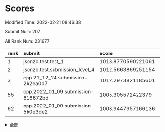 # Scores

Modified Time: 2022-02-21 08:46:38

Submit Num: 207

All Rank Num: 231677

| rank |               submit               |       score        |       sigma        | pk_num |
| :--- | :--------------------------------- | :----------------- | :----------------- | :----- |
| 1    | jsonzb.test.test_1                 | 1013.8770590221061 | 0.8082004776029624 | 4477   |
| 2    | jsonzb.test.submission_level_4     | 1012.5663869251154 | 0.8134592344890795 | 4476   |
| 3    | cpp.21_12_24.submission-2b2ea0d7   | 1012.2973821185601 | 0.7936426857662716 | 4480   |
| 55   | cpp.2022_01_09.submission-816672bd | 1005.305572422379  | 0.7124969005050791 | 4470   |
| 62   | cpp.2022_01_09.submission-5b0e3de2 | 1003.9447957166136 | 0.7116008975380892 | 4480   |


<details>
<summary>全部</summary>

| rank |                 submit                 |       score        |       sigma        | pk_num |
| :--- | :------------------------------------- | :----------------- | :----------------- | :----- |
| 1    | jsonzb.test.test_1                     | 1013.8770590221061 | 0.8082004776029624 | 4477   |
| 2    | jsonzb.test.submission_level_4         | 1012.5663869251154 | 0.8134592344890795 | 4476   |
| 3    | cpp.21_12_24.submission-2b2ea0d7       | 1012.2973821185601 | 0.7936426857662716 | 4480   |
| 4    | gobigger.level_3.submission_level_3_11 | 1011.8114008084721 | 0.7856081630515074 | 4477   |
| 5    | gobigger.level_3.submission_level_3_4  | 1011.4087991119661 | 0.7570745455394434 | 4476   |
| 6    | gobigger.level_3.submission_level_3_31 | 1011.2842774218751 | 0.7749491163345761 | 4472   |
| 7    | gobigger.level_3.submission_level_3_48 | 1011.2540546794271 | 0.7861177402945481 | 4476   |
| 8    | gobigger.level_3.submission_level_3_29 | 1011.108338597283  | 0.8069575002790976 | 4476   |
| 9    | gobigger.level_3.submission_level_3_46 | 1011.0643019675761 | 0.7710955568603703 | 4472   |
| 10   | gobigger.level_3.submission_level_3_33 | 1010.9150071769983 | 0.7720828624485384 | 4479   |
| 11   | gobigger.level_3.submission_level_3_44 | 1010.8407369200102 | 0.7608688840077394 | 4480   |
| 12   | gobigger.level_3.submission_level_3_36 | 1010.7726866590909 | 0.7693205476762497 | 4476   |
| 13   | gobigger.level_3.submission_level_3_8  | 1010.6765209511165 | 0.7680401747891419 | 4471   |
| 14   | gobigger.level_3.submission_level_3_40 | 1010.6368321946878 | 0.7657956096491012 | 4477   |
| 15   | gobigger.level_3.submission_level_3_0  | 1010.5544202958497 | 0.7744500280699391 | 4475   |
| 16   | gobigger.level_3.submission_level_3_42 | 1010.4422825848609 | 0.771073923711934  | 4478   |
| 17   | gobigger.level_3.submission_level_3_12 | 1010.38130472267   | 0.756602555233907  | 4476   |
| 18   | gobigger.level_3.submission_level_3_1  | 1010.3674434661137 | 0.7591120826643555 | 4478   |
| 19   | gobigger.level_3.submission_level_3_7  | 1010.2939005528395 | 0.7454667561801278 | 4476   |
| 20   | gobigger.level_3.submission_level_3_26 | 1010.1903948226103 | 0.7625662369318076 | 4481   |
| 21   | gobigger.level_3.submission_level_3_2  | 1010.1010523409291 | 0.7892503596468807 | 4474   |
| 22   | gobigger.level_3.submission_level_3_9  | 1010.1001504133652 | 0.7501066475574036 | 4480   |
| 23   | gobigger.level_3.submission_level_3_16 | 1009.959718416929  | 0.7524693570354158 | 4476   |
| 24   | gobigger.level_3.submission_level_3_41 | 1009.9283865707547 | 0.7577142907053029 | 4476   |
| 25   | gobigger.level_3.submission_level_3_5  | 1009.8892636977541 | 0.8001286002292928 | 4477   |
| 26   | gobigger.level_3.submission_level_3_35 | 1009.8736306431387 | 0.7671101587169472 | 4480   |
| 27   | gobigger.level_3.submission_level_3_47 | 1009.8220586971042 | 0.7597127257657426 | 4477   |
| 28   | gobigger.level_3.submission_level_3_39 | 1009.7874083265598 | 0.7441756190594105 | 4476   |
| 29   | gobigger.level_3.submission_level_3_14 | 1009.7793947586326 | 0.796357363789292  | 4476   |
| 30   | gobigger.level_3.submission_level_3_24 | 1009.7733926942329 | 0.7433707991875028 | 4478   |
| 31   | gobigger.level_3.submission_level_3_32 | 1009.7503225867013 | 0.754447881307646  | 4476   |
| 32   | gobigger.level_3.submission_level_3_37 | 1009.7473907836041 | 0.7538039543887791 | 4477   |
| 33   | gobigger.level_3.submission_level_3_45 | 1009.7448092978323 | 0.7424480153099884 | 4478   |
| 34   | gobigger.level_3.submission_level_3_17 | 1009.7173224873898 | 0.7817438954518584 | 4479   |
| 35   | gobigger.level_3.submission_level_3_3  | 1009.5445265257554 | 0.7360381309730178 | 4475   |
| 36   | gobigger.level_3.submission_level_3_22 | 1009.543091368573  | 0.7519320312422045 | 4479   |
| 37   | gobigger.level_3.submission_level_3_20 | 1009.5181311111098 | 0.7492031768854968 | 4474   |
| 38   | gobigger.level_3.submission_level_3_25 | 1009.4873183484467 | 0.7298407213666055 | 4480   |
| 39   | gobigger.level_3.submission_level_3_19 | 1009.4616887398352 | 0.7584891714002125 | 4473   |
| 40   | gobigger.level_3.submission_level_3_38 | 1009.4172116720646 | 0.747580793241724  | 4472   |
| 41   | gobigger.level_3.submission_level_3_10 | 1009.4132443472237 | 0.7540818953367325 | 4479   |
| 42   | gobigger.level_3.submission_level_3_28 | 1009.411164044087  | 0.7676713296801075 | 4479   |
| 43   | gobigger.level_3.submission_level_3_43 | 1009.3389868096813 | 0.7755962944871516 | 4481   |
| 44   | gobigger.level_3.submission_level_3_23 | 1009.2847863735382 | 0.7595590126936024 | 4472   |
| 45   | gobigger.level_3.submission_level_3_18 | 1009.2530574156646 | 0.7587806325347448 | 4477   |
| 46   | gobigger.level_3.submission_level_3_49 | 1009.2334382129831 | 0.7520246254953463 | 4477   |
| 47   | gobigger.level_3.submission_level_3_30 | 1009.2200013582576 | 0.7398809617958805 | 4477   |
| 48   | gobigger.level_3.submission_level_3_13 | 1009.2124174272753 | 0.7398858701556762 | 4473   |
| 49   | gobigger.level_3.submission_level_3_27 | 1009.0708135579724 | 0.7328006657141948 | 4475   |
| 50   | gobigger.level_3.submission_level_3_21 | 1009.0549135920508 | 0.7531653565788667 | 4477   |
| 51   | gobigger.level_3.submission_level_3_6  | 1009.0129406500674 | 0.7429260152687618 | 4476   |
| 52   | gobigger.level_3.submission_level_3_34 | 1008.9015003852682 | 0.7606725793871344 | 4478   |
| 53   | gobigger.level_3.submission_level_3_15 | 1008.8852537419835 | 0.7490972979424569 | 4477   |
| 54   | gobigger.level_1.submission_level_1_32 | 1005.4808783467023 | 0.7248341674857812 | 4471   |
| 55   | cpp.2022_01_09.submission-816672bd     | 1005.305572422379  | 0.7124969005050791 | 4470   |
| 56   | gobigger.level_1.submission_level_1_4  | 1005.0294182092318 | 0.7283900973732153 | 4481   |
| 57   | gobigger.level_1.submission_level_1_47 | 1004.5435242633704 | 0.7118188925956364 | 4473   |
| 58   | gobigger.level_1.submission_level_1_13 | 1004.5186229820677 | 0.7211865177528519 | 4477   |
| 59   | gobigger.level_1.submission_level_1_41 | 1004.4093088911717 | 0.7170889392176075 | 4476   |
| 60   | gobigger.level_1.submission_level_1_45 | 1004.286865917533  | 0.7154967686246181 | 4474   |
| 61   | gobigger.level_1.submission_level_1_18 | 1004.02290055907   | 0.7200430737988956 | 4482   |
| 62   | cpp.2022_01_09.submission-5b0e3de2     | 1003.9447957166136 | 0.7116008975380892 | 4480   |
| 63   | gobigger.level_1.submission_level_1_26 | 1003.9399430732952 | 0.7127711958995631 | 4481   |
| 64   | gobigger.level_1.submission_level_1_3  | 1003.8984941451621 | 0.7225485089739979 | 4480   |
| 65   | gobigger.level_1.submission_level_1_38 | 1003.8449599161775 | 0.727938841151089  | 4476   |
| 66   | gobigger.level_1.submission_level_1_6  | 1003.8015405886714 | 0.7188096774230311 | 4476   |
| 67   | gobigger.level_1.submission_level_1_2  | 1003.7791789215381 | 0.7090154703527353 | 4481   |
| 68   | gobigger.level_1.submission_level_1_44 | 1003.74805716217   | 0.7132396273721379 | 4475   |
| 69   | gobigger.level_1.submission_level_1_10 | 1003.681709234341  | 0.7260784849181864 | 4477   |
| 70   | gobigger.level_1.submission_level_1_1  | 1003.6670969661773 | 0.714692755140522  | 4478   |
| 71   | gobigger.level_1.submission_level_1_23 | 1003.6401318633717 | 0.7129762975220431 | 4476   |
| 72   | gobigger.level_1.submission_level_1_36 | 1003.6335154352126 | 0.7199420922768024 | 4486   |
| 73   | gobigger.level_1.submission_level_1_14 | 1003.6293406210553 | 0.7196644850781193 | 4477   |
| 74   | gobigger.level_1.submission_level_1_30 | 1003.5168532274201 | 0.720107181449802  | 4469   |
| 75   | gobigger.level_1.submission_level_1_17 | 1003.3596619502694 | 0.7132495126065367 | 4475   |
| 76   | gobigger.level_1.submission_level_1_11 | 1003.3525728533941 | 0.7239817342689416 | 4479   |
| 77   | gobigger.level_1.submission_level_1_22 | 1003.2787769364273 | 0.7129011453881954 | 4478   |
| 78   | gobigger.level_1.submission_level_1_24 | 1003.254494824717  | 0.7100521666016618 | 4481   |
| 79   | gobigger.level_1.submission_level_1_40 | 1003.2489431787793 | 0.7175704643501348 | 4478   |
| 80   | gobigger.level_1.submission_level_1_27 | 1003.2241963804253 | 0.7123748714814986 | 4476   |
| 81   | gobigger.level_1.submission_level_1_0  | 1003.2176856098258 | 0.71981759652031   | 4478   |
| 82   | gobigger.level_1.submission_level_1_35 | 1003.2163017286458 | 0.71289413337732   | 4470   |
| 83   | gobigger.level_1.submission_level_1_5  | 1003.2011828842642 | 0.7128306336476092 | 4473   |
| 84   | gobigger.level_1.submission_level_1_9  | 1003.0900532811371 | 0.7222729021577071 | 4476   |
| 85   | gobigger.level_1.submission_level_1_20 | 1003.015738857788  | 0.7157388708300212 | 4472   |
| 86   | gobigger.level_1.submission_level_1_29 | 1002.9664497488286 | 0.7133629690263643 | 4480   |
| 87   | gobigger.level_1.submission_level_1_34 | 1002.9621011972657 | 0.7119818821456602 | 4471   |
| 88   | gobigger.level_1.submission_level_1_8  | 1002.9532052295456 | 0.7210041064202221 | 4474   |
| 89   | gobigger.level_1.submission_level_1_15 | 1002.8877777004216 | 0.7238243586034144 | 4481   |
| 90   | gobigger.level_1.submission_level_1_28 | 1002.8681603877108 | 0.7226538117699144 | 4476   |
| 91   | gobigger.level_1.submission_level_1_49 | 1002.8506261362526 | 0.7141233484597033 | 4478   |
| 92   | gobigger.level_1.submission_level_1_43 | 1002.8340165396892 | 0.7084683288300967 | 4480   |
| 93   | gobigger.level_1.submission_level_1_12 | 1002.8275054735883 | 0.7071261254252994 | 4476   |
| 94   | gobigger.level_1.submission_level_1_25 | 1002.7423778057376 | 0.7121849544786297 | 4475   |
| 95   | gobigger.level_1.submission_level_1_46 | 1002.706653068226  | 0.7135506499814158 | 4474   |
| 96   | gobigger.level_1.submission_level_1_21 | 1002.642776294989  | 0.7110491012290113 | 4479   |
| 97   | gobigger.level_1.submission_level_1_31 | 1002.5934696907291 | 0.7106906462994911 | 4477   |
| 98   | gobigger.level_1.submission_level_1_33 | 1002.564868520473  | 0.7129276145381674 | 4476   |
| 99   | gobigger.level_1.submission_level_1_19 | 1002.5146773815457 | 0.7074168756754095 | 4479   |
| 100  | gobigger.level_1.submission_level_1_42 | 1002.3770670230864 | 0.7093707179121855 | 4481   |
| 101  | gobigger.level_1.submission_level_1_37 | 1002.3493118815168 | 0.7143707880287623 | 4475   |
| 102  | gobigger.level_1.submission_level_1_16 | 1002.2362658939112 | 0.7225810697525505 | 4475   |
| 103  | gobigger.level_1.submission_level_1_48 | 1001.9564405302324 | 0.7165800754461428 | 4473   |
| 104  | gobigger.level_1.submission_level_1_7  | 1001.8177446799915 | 0.7178985259599141 | 4475   |
| 105  | gobigger.level_1.submission_level_1_39 | 1001.4501005763278 | 0.716392463158092  | 4481   |
| 106  | gobigger.random.submission_random_23   | 997.4740202947618  | 0.715602133096464  | 4471   |
| 107  | gobigger.random.submission_random_18   | 997.2993691184124  | 0.7042433953026678 | 4480   |
| 108  | gobigger.random.submission_random_32   | 997.1740706600345  | 0.7115940973396769 | 4477   |
| 109  | gobigger.random.submission_random_30   | 997.1462454704956  | 0.7093127683328583 | 4475   |
| 110  | gobigger.random.submission_random_35   | 996.753580415861   | 0.6999662803282858 | 4479   |
| 111  | gobigger.random.submission_random_25   | 996.6472210884884  | 0.7128825867659514 | 4477   |
| 112  | gobigger.random.submission_random_12   | 996.5674978462318  | 0.7046625198582006 | 4478   |
| 113  | gobigger.random.submission_random_7    | 996.5650707132157  | 0.7002468871331603 | 4482   |
| 114  | gobigger.random.submission_random_41   | 996.5573116783992  | 0.7137188560191402 | 4478   |
| 115  | gobigger.random.submission_random_13   | 996.5094345071458  | 0.7085637542971046 | 4477   |
| 116  | gobigger.random.submission_random_5    | 996.4804889315061  | 0.7178794200432859 | 4477   |
| 117  | gobigger.random.submission_random_42   | 996.4567015611336  | 0.7114316738782522 | 4477   |
| 118  | gobigger.random.submission_random_11   | 996.3633903727786  | 0.7099276342595486 | 4479   |
| 119  | gobigger.random.submission_random_10   | 996.3285483532047  | 0.7200531478064057 | 4476   |
| 120  | gobigger.random.submission_random_1    | 996.3283147096994  | 0.7016140214798463 | 4473   |
| 121  | gobigger.random.submission_random_19   | 996.2575103393538  | 0.7069345599683494 | 4475   |
| 122  | gobigger.random.submission_random_36   | 996.2515564440444  | 0.708063513551917  | 4479   |
| 123  | gobigger.random.submission_random_46   | 996.2281669145133  | 0.7069399704832171 | 4478   |
| 124  | gobigger.random.submission_random_2    | 996.1758274164321  | 0.7173301718865411 | 4479   |
| 125  | gobigger.random.submission_random_16   | 996.166422244927   | 0.721922075882206  | 4481   |
| 126  | gobigger.random.submission_random_38   | 996.1282648937599  | 0.706970621493388  | 4476   |
| 127  | gobigger.random.submission_random_0    | 996.116621657024   | 0.7194411200412284 | 4480   |
| 128  | gobigger.random.submission_random_45   | 996.066845505325   | 0.7055715706962373 | 4480   |
| 129  | gobigger.random.submission_random_47   | 996.0575176266644  | 0.6992589711803007 | 4477   |
| 130  | gobigger.random.submission_random_21   | 996.0046835202417  | 0.7166834462753234 | 4478   |
| 131  | gobigger.random.submission_random_48   | 995.9861392191351  | 0.7028343398866083 | 4477   |
| 132  | gobigger.random.submission_random_43   | 995.9817242558101  | 0.7059743902442592 | 4475   |
| 133  | gobigger.random.submission_random_27   | 995.961901732034   | 0.7072882903626928 | 4474   |
| 134  | gobigger.random.submission_random_9    | 995.9371543991314  | 0.7146504687500196 | 4475   |
| 135  | gobigger.random.submission_random_24   | 995.8301401146266  | 0.7051363468288353 | 4474   |
| 136  | gobigger.random.submission_random_28   | 995.7755716875109  | 0.7201662259985336 | 4481   |
| 137  | gobigger.random.submission_random_31   | 995.7681861986449  | 0.7022759386295477 | 4476   |
| 138  | gobigger.random.submission_random_17   | 995.7483851992027  | 0.7056517202984723 | 4479   |
| 139  | gobigger.random.submission_random_3    | 995.7368476773245  | 0.7207795337009771 | 4472   |
| 140  | gobigger.random.submission_random_26   | 995.7099481388584  | 0.696093627821951  | 4478   |
| 141  | gobigger.random.submission_random_15   | 995.6503172554775  | 0.7002181681844653 | 4478   |
| 142  | gobigger.random.submission_random_14   | 995.5979947293201  | 0.7124498335689682 | 4481   |
| 143  | gobigger.random.submission_random_29   | 995.5507067137058  | 0.7099186817099904 | 4476   |
| 144  | gobigger.random.submission_random_33   | 995.4880616338172  | 0.7090353855728107 | 4476   |
| 145  | gobigger.random.submission_random_20   | 995.4164540210892  | 0.7185537292286914 | 4478   |
| 146  | gobigger.random.submission_random_44   | 995.4005149026101  | 0.6960431682653988 | 4480   |
| 147  | gobigger.random.submission_random_49   | 995.3944396013151  | 0.7128033265409885 | 4480   |
| 148  | gobigger.random.submission_random_4    | 995.2891225479445  | 0.7268237312696556 | 4474   |
| 149  | gobigger.random.submission_random_22   | 995.2822646180956  | 0.7149165697146607 | 4480   |
| 150  | gobigger.random.submission_random_8    | 995.1277426133115  | 0.7044213734598077 | 4476   |
| 151  | gobigger.random.submission_random_6    | 995.105777021562   | 0.7217314587394335 | 4474   |
| 152  | gobigger.random.submission_random_39   | 994.945541707912   | 0.7268104423758043 | 4475   |
| 153  | gobigger.random.submission_random_34   | 994.8499927028093  | 0.7034498804664668 | 4472   |
| 154  | gobigger.random.submission_random_40   | 994.8449919118369  | 0.7186183877854672 | 4478   |
| 155  | gobigger.random.submission_random_37   | 994.6021241046652  | 0.7162597255642995 | 4473   |
| 156  | gobigger.level_2.submission_level_2_44 | 994.3102663044465  | 0.7309067679212067 | 4479   |
| 157  | gobigger.level_2.submission_level_2_49 | 993.5823553906895  | 0.7218109451443593 | 4477   |
| 158  | gobigger.level_2.submission_level_2_37 | 993.4394866234868  | 0.7361155939695948 | 4478   |
| 159  | gobigger.level_2.submission_level_2_1  | 993.3503114827324  | 0.7286643915429054 | 4477   |
| 160  | gobigger.level_2.submission_level_2_40 | 993.1619377432089  | 0.7270338113018676 | 4480   |
| 161  | gobigger.level_2.submission_level_2_29 | 993.0872490271636  | 0.7198074906981441 | 4478   |
| 162  | gobigger.level_2.submission_level_2_6  | 992.9860575317452  | 0.7470881192464879 | 4480   |
| 163  | gobigger.level_2.submission_level_2_36 | 992.9581956057415  | 0.7404061847700598 | 4477   |
| 164  | gobigger.level_2.submission_level_2_45 | 992.9513573856917  | 0.7480747790521916 | 4474   |
| 165  | gobigger.level_2.submission_level_2_41 | 992.9221851475057  | 0.7472904214981121 | 4471   |
| 166  | gobigger.level_2.submission_level_2_10 | 992.8643165673199  | 0.7344168684761914 | 4471   |
| 167  | gobigger.level_2.submission_level_2_13 | 992.7572514473563  | 0.7490060170191635 | 4475   |
| 168  | gobigger.level_2.submission_level_2_47 | 992.7430001223736  | 0.740259002886897  | 4477   |
| 169  | gobigger.level_2.submission_level_2_38 | 992.6972241145859  | 0.7576565832509639 | 4473   |
| 170  | gobigger.level_2.submission_level_2_0  | 992.6956058179647  | 0.7398779918624495 | 4480   |
| 171  | gobigger.level_2.submission_level_2_30 | 992.6107486114357  | 0.7326775041984758 | 4477   |
| 172  | gobigger.level_2.submission_level_2_31 | 992.5852224442375  | 0.7386376064031035 | 4476   |
| 173  | gobigger.level_2.submission_level_2_15 | 992.5591112510047  | 0.7238047634274728 | 4483   |
| 174  | gobigger.level_2.submission_level_2_17 | 992.5339533869086  | 0.7329880844539198 | 4480   |
| 175  | gobigger.level_2.submission_level_2_22 | 992.4618714807406  | 0.7335302484980065 | 4481   |
| 176  | gobigger.level_2.submission_level_2_26 | 992.3516029730791  | 0.7463282744041383 | 4478   |
| 177  | gobigger.level_2.submission_level_2_16 | 992.3385008885617  | 0.7309442706087873 | 4481   |
| 178  | gobigger.level_2.submission_level_2_28 | 992.2751355289764  | 0.736494324701002  | 4477   |
| 179  | gobigger.level_2.submission_level_2_42 | 992.249287114742   | 0.7468694226317346 | 4482   |
| 180  | gobigger.level_2.submission_level_2_5  | 992.2035078237934  | 0.742826095196607  | 4479   |
| 181  | gobigger.level_2.submission_level_2_18 | 992.2023122144662  | 0.727816416694014  | 4475   |
| 182  | gobigger.level_2.submission_level_2_19 | 992.1767114567099  | 0.7457409995033889 | 4477   |
| 183  | gobigger.level_2.submission_level_2_46 | 992.1353850661061  | 0.7460832117390994 | 4478   |
| 184  | gobigger.level_2.submission_level_2_12 | 992.0869033014275  | 0.7385931525893814 | 4476   |
| 185  | gobigger.level_2.submission_level_2_3  | 992.0175089391945  | 0.7405759674264147 | 4474   |
| 186  | gobigger.level_2.submission_level_2_34 | 991.9565148630182  | 0.7393294041208676 | 4479   |
| 187  | gobigger.level_2.submission_level_2_7  | 991.9360504985032  | 0.7402306399747334 | 4484   |
| 188  | gobigger.level_2.submission_level_2_2  | 991.8101754687219  | 0.7489954812216044 | 4477   |
| 189  | gobigger.level_2.submission_level_2_8  | 991.7139034704675  | 0.759104548487501  | 4481   |
| 190  | gobigger.level_2.submission_level_2_9  | 991.5219284562389  | 0.7680852738497818 | 4480   |
| 191  | gobigger.level_2.submission_level_2_11 | 991.4761912639677  | 0.7500489044070754 | 4471   |
| 192  | gobigger.level_2.submission_level_2_35 | 991.4644177471278  | 0.7454836426094095 | 4479   |
| 193  | gobigger.level_2.submission_level_2_4  | 991.4117359651245  | 0.7531599949177812 | 4481   |
| 194  | gobigger.level_2.submission_level_2_39 | 991.3754596487194  | 0.738694381145742  | 4478   |
| 195  | gobigger.level_2.submission_level_2_20 | 991.3308797146485  | 0.7657861469798538 | 4474   |
| 196  | gobigger.level_2.submission_level_2_48 | 991.1017492413142  | 0.7511885976730828 | 4480   |
| 197  | gobigger.level_2.submission_level_2_25 | 991.0151487061179  | 0.759169146260248  | 4471   |
| 198  | gobigger.level_2.submission_level_2_21 | 990.8346972554818  | 0.7625270576754959 | 4476   |
| 199  | gobigger.level_2.submission_level_2_32 | 990.7895131980882  | 0.7632761800193534 | 4474   |
| 200  | gobigger.level_2.submission_level_2_14 | 990.7339699878788  | 0.763476623127086  | 4470   |
| 201  | gobigger.level_2.submission_level_2_24 | 990.42124480181    | 0.776990360214781  | 4477   |
| 202  | gobigger.level_2.submission_level_2_43 | 990.2454129149228  | 0.7525624950087635 | 4481   |
| 203  | gobigger.level_2.submission_level_2_33 | 990.2288053410191  | 0.7494022166209924 | 4475   |
| 204  | gobigger.level_2.submission_level_2_23 | 990.1504732601552  | 0.7805048389391863 | 4473   |
| 205  | gobigger.level_2.submission_level_2_27 | 989.3271426584258  | 0.7897081909039296 | 4479   |
| 206  | gobigger.none.submission_none_0        | 979.3428907095462  | 1.2841876282403997 | 4476   |
| 207  | gobigger.none.submission_none_1        | 977.7928116497089  | 1.3240152467967123 | 4475   |

</details>
